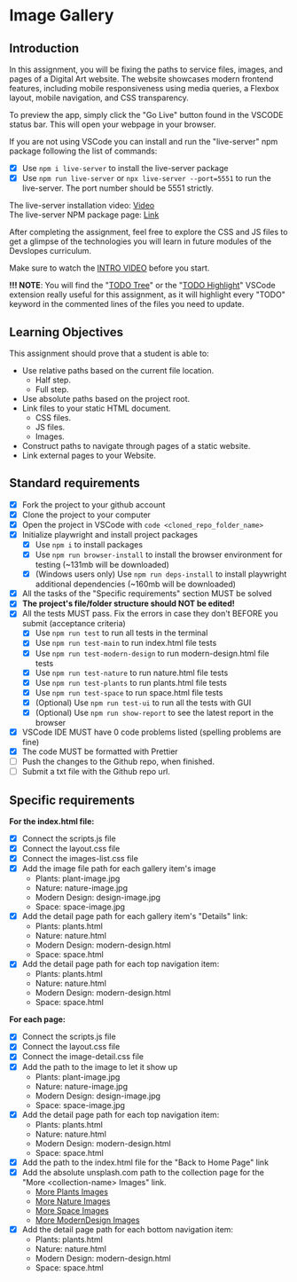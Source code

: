 # Image Gallery

## Introduction

In this assignment, you will be fixing the paths to service files, images, and pages of a Digital Art website. The website showcases modern frontend features, including mobile responsiveness using media queries, a Flexbox layout, mobile navigation, and CSS transparency.

To preview the app, simply click the "Go Live" button found in the VSCODE status bar. This will open your webpage in your browser.

If you are not using VSCode you can install and run the "live-server" npm package following the list of commands:

- [x] Use `npm i live-server` to install the live-server package
- [x] Use `npm run live-server` or `npx live-server --port=5551` to run the live-server. The port number should be 5551 strictly.

The live-server installation video: [Video](https://www.loom.com/share/ca99ebec79d14bfa9fc4dd012661f919?sid=0c702a22-c5bd-4608-93d2-0643aecb4b07)  
The live-server NPM package page: [Link](https://www.npmjs.com/package/live-server)

After completing the assignment, feel free to explore the CSS and JS files to get a glimpse of the technologies you will learn in future modules of the Devslopes curriculum.

Make sure to watch the [INTRO VIDEO](https://www.loom.com/share/c0569858f7d5421fab6e9597302e7dc1?sid=38906dd1-7efd-4d97-b8c1-e5e9870f3e02) before you start.

**!!! NOTE**: You will find the "[TODO Tree](https://marketplace.visualstudio.com/items?itemName=Gruntfuggly.todo-tree)" or the "[TODO Highlight](https://marketplace.visualstudio.com/items?itemName=jgclark.vscode-todo-highlight)" VSCode extension really useful for this assignment, as it will highlight every "TODO" keyword in the commented lines of the files you need to update.

## Learning Objectives

This assignment should prove that a student is able to:

- Use relative paths based on the current file location.
  - Half step.
  - Full step.
- Use absolute paths based on the project root.
- Link files to your static HTML document.
  - CSS files.
  - JS files.
  - Images.
- Construct paths to navigate through pages of a static website.
- Link external pages to your Website.

## Standard requirements

- [x] Fork the project to your github account
- [x] Clone the project to your computer
- [x] Open the project in VSCode with `code <cloned_repo_folder_name>`
- [x] Initialize playwright and install project packages
  - [x] Use `npm i` to install packages
  - [x] Use `npm run browser-install` to install the browser environment for testing (~131mb will be downloaded)
  - [x] (Windows users only) Use `npm run deps-install` to install playwright additional dependencies (~160mb will be downloaded)
- [x] All the tasks of the "Specific requirements" section MUST be solved
- [x] **The project's file/folder structure should NOT be edited!**
- [x] All the tests MUST pass. Fix the errors in case they don't BEFORE you submit (acceptance criteria)
  - [x] Use `npm run test` to run all tests in the terminal
  - [x] Use `npm run test-main` to run index.html file tests
  - [x] Use `npm run test-modern-design` to run modern-design.html file tests
  - [x] Use `npm run test-nature` to run nature.html file tests
  - [x] Use `npm run test-plants` to run plants.html file tests
  - [x] Use `npm run test-space` to run space.html file tests
  - [x] (Optional) Use `npm run test-ui` to run all the tests with GUI
  - [x] (Optional) Use `npm run show-report` to see the latest report in the browser
- [x] VSCode IDE MUST have 0 code problems listed (spelling problems are fine)
- [x] The code MUST be formatted with Prettier
- [ ] Push the changes to the Github repo, when finished.
- [ ] Submit a txt file with the Github repo url.

## Specific requirements

**For the index.html file:**

- [x] Connect the scripts.js file
- [x] Connect the layout.css file
- [x] Connect the images-list.css file
- [x] Add the image file path for each gallery item's image
  - Plants: plant-image.jpg
  - Nature: nature-image.jpg
  - Modern Design: design-image.jpg
  - Space: space-image.jpg
- [x] Add the detail page path for each gallery item's "Details" link:
  - Plants: plants.html
  - Nature: nature.html
  - Modern Design: modern-design.html
  - Space: space.html
- [x] Add the detail page path for each top navigation item:
  - Plants: plants.html
  - Nature: nature.html
  - Modern Design: modern-design.html
  - Space: space.html

**For each page:**

- [x] Connect the scripts.js file
- [x] Connect the layout.css file
- [x] Connect the image-detail.css file
- [x] Add the path to the image to let it show up
  - Plants: plant-image.jpg
  - Nature: nature-image.jpg
  - Modern Design: design-image.jpg
  - Space: space-image.jpg
- [x] Add the detail page path for each top navigation item:
  - Plants: plants.html
  - Nature: nature.html
  - Modern Design: modern-design.html
  - Space: space.html
- [x] Add the path to the index.html file for the "Back to Home Page" link
- [x] Add the absolute unsplash.com path to the collection page for the "More \<collection-name\> Images" link.
  - [More Plants Images](https://unsplash.com/s/photos/plants)
  - [More Nature Images](https://unsplash.com/s/photos/nature)
  - [More Space Images](https://unsplash.com/s/photos/space)
  - [More ModernDesign Images](https://unsplash.com/s/photos/modern-design)
- [x] Add the detail page path for each bottom navigation item:
  - Plants: plants.html
  - Nature: nature.html
  - Modern Design: modern-design.html
  - Space: space.html
